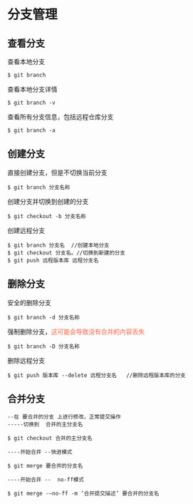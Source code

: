 # 分支管理
## 查看分支
查看本地分支
```
$ git branch
```
查看本地分支详情
```
$ git branch -v
```
查看所有分支信息，包括远程仓库分支
```
$ git branch -a
```

## 创建分支

直接创建分支，但是不切换当前分支
```
$ git branch 分支名称
```

创建分支并切换到创建的分支
```
$ git checkout -b 分支名称
```

创建远程分支
```
$ git branch 分支名  //创建本地分支
$ git checkout 分支名。//切换到新建的分支
$ git push 远程版本库 远程分支名
```


## 删除分支

安全的删除分支
```
$ git branch -d 分支名称
```

强制删除分支，<font color="#FF6347">这可能会导致没有合并的内容丢失</font>
```
$ git branch -D 分支名称
```

删除远程分支
```
$ git push 版本库 --delete 远程分支名   //删除远程版本库的分支
```


## 合并分支
```
--在 要合并的分支 上进行修改，正常提交操作
-----切换到  合并的主分支名

$ git checkout 合并的主分支名

----开始合并 --快进模式

$ git merge 要合并的分支名

----开始合并 --  no-ff模式

$ git merge -—no-ff -m ‘合并提交描述’ 要合并的分支名

```
